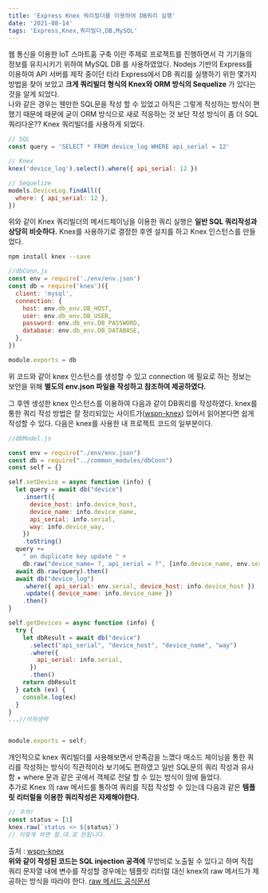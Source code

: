 ```yaml
---
title: 'Express Knex 쿼리빌더를 이용하여 DB쿼리 실행'
date: '2021-08-14'
tags: 'Express,Knex,쿼리빌더,DB,MySQL'
---
```


웹 통신을 이용한 IoT 스마트홈 구축 이란 주제로 프로젝트를 진행하면서 각 기기들의 정보를 유지시키기 위하여 MySQL DB 를 사용하였었다. Nodejs 기반의 Express를 이용하여 API 서버를 제작 중이던 터라 Express에서 DB 쿼리를 실행하기 위한 몇가지 방법을 찾아 보았고 **크게 쿼리빌더 형식의 Knex와 ORM 방식의 Sequelize** 가 있다는 것을 알게 되었다.  
나와 같은 경우는 웬만한 SQL문을 작성 할 수 있었고 아직은 그렇게 작성하는 방식이 편했기 때문에 때문에 굳이 ORM 방식으로 새로 적응하는 것 보단 작성 방식이 좀 더 SQL쿼리다운?? Knex 쿼리빌더를 사용하게 되었다.

```js
// SQL
const query = 'SELECT * FROM device_log WHERE api_serial = 12'

// Knex
knex('device_log').select().where({ api_serial: 12 })

// Sequelize
models.DeviceLog.findAll({
  where: { api_serial: 12 },
})
```

위와 같이 Knex 쿼리빌더의 메서드체이닝을 이용한 쿼리 실행은 **일반 SQL 쿼리작성과 상당히 비슷하다.**
Knex를 사용하기로 결정한 후엔 설치를 하고 Knex 인스턴스를 만들었다.

```bash
npm install knex --save
```

```js
//dbConn.js
const env = require('./env/env.json')
const db = require('knex')({
  client: 'mysql',
  connection: {
    host: env.db_env.DB_HOST,
    user: env.db_env.DB_USER,
    password: env.db_env.DB_PASSWORD,
    database: env.db_env.DB_DATABASE,
  },
})

module.exports = db
```

위 코드와 같이 knex 인스턴스를 생성할 수 있고 connection 에 필요로 하는 정보는 보안을 위해 **별도의 env.json 파일을 작성하고 참조하여 제공하였다.**

그 후엔 생성한 knex 인스턴스를 이용하여 다음과 같이 DB쿼리를 작성하였다. knex를 통한 쿼리 작성 방법은 잘 정리되있는 사이트가([wspn-knex](https://github.com/wpsn/wpsn-knex/blob/master/queryBuilder.md)) 있어서 읽어본다면 쉽게 작성할 수 있다. 다음은 knex를 사용한 내 프로젝트 코드의 일부분이다.

```js
//dbModel.js

const env = require("./env/env.json")
const db = require("../common_modules/dbConn")
const self = {}

self.setDevice = async function (info) {
  let query = await db("device")
    .insert({
      device_host: info.device_host,
      device_name: info.device_name,
      api_serial: info.serial,
      way: info.device_way,
    })
    .toString()
  query +=
    " on duplicate key update " +
    db.raw("device_name= ?, api_serial = ?", [info.device_name, env.serial])
  await db.raw(query).then()
  await db("device_log")
    .where({ api_serial: env.serial, device_host: info.device_host })
    .update({ device_name: info.device_name })
    .then()
}

self.getDevices = async function (info) {
  try {
    let dbResult = await db("device")
      .select("api_serial", "device_host", "device_name", "way")
      .where({
        api_serial: info.serial,
      })
      .then()
    return dbResult
  } catch (ex) {
    console.log(ex)
  }
}
...//이하생략


module.exports = self;
```

개인적으로 knex 쿼리빌더를 사용해보면서 만족감을 느꼈다 매소드 체이닝을 통한 쿼리를 작성하는 방식이 직관적이라 보기에도 편하였고 일반 SQL문의 쿼리 작성과 유사함 + where 문과 같은 곳에서 객체로 전달 할 수 있는 방식이 맘에 들었다.  
추가로 Knex 의 raw 메서드를 통하여 쿼리를 직접 작성할 수 있는데 다음과 같은 **템플릿 리터럴을 이용한 쿼리작성은 자제해야한다.**

```js
// 주의!
const status = [1]
knex.raw(`status <> ${status}`)
// 이렇게 하면 절.대.로 안됩니다.
```

출처 : [wspn-knex](https://github.com/wpsn/wpsn-knex/blob/master/queryBuilder.md)  
**위와 같이 작성된 코드는 SQL injection 공격에** 무방비로 노출될 수 있다고 하며 직접 쿼리 문자열 내에 변수를 작성할 경우에는
템플릿 리터럴 대신 knex의 raw 메서드가 제공하는 방식을 따라야 한다. [raw 메서드 공식문서](https://knexjs.org/#Raw)
